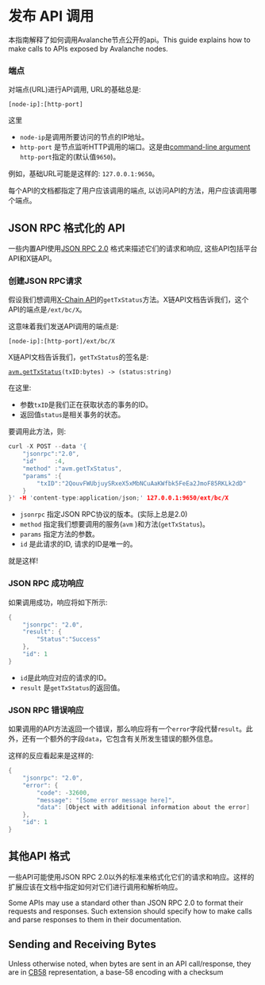 # 发布 API 调用

本指南解释了如何调用Avalanche节点公开的api。This guide explains how to make calls to APIs exposed by Avalanche nodes.

### 端点

对端点(URL)进行API调用, URL的基础总是:

`[node-ip]:[http-port]`

这里

* `node-ip`是调用所要访问的节点的IP地址。
* `http-port` 是节点监听HTTP调用的端口。这是由[command-line argument](../references/command-line-interface.md#http-server) `http-port`指定的\(默认值`9650`\)。

例如，基础URL可能是这样的: `127.0.0.1:9650`。    

每个API的文档都指定了用户应该调用的端点, 以访问API的方法，用户应该调用哪个端点。

## JSON RPC 格式化的 API

一些内置API使用[JSON RPC 2.0](https://www.jsonrpc.org/specification) 格式来描述它们的请求和响应, 这些API包括平台API和X链API。

### 创建JSON RPC请求

假设我们想调用[X-Chain API](exchange-chain-x-chain-api.md)的`getTxStatus`方法。X链API文档告诉我们，这个API的端点是`/ext/bc/X`。

这意味着我们发送API调用的端点是:

`[node-ip]:[http-port]/ext/bc/X`

X链API文档告诉我们，`getTxStatus`的签名是:

[`avm.getTxStatus`](exchange-chain-x-chain-api.md#avm-gettxstatus)`(txID:bytes) -> (status:string)`

在这里:

* 参数`txID`是我们正在获取状态的事务的ID。
* 返回值`status`是相关事务的状态。

要调用此方法，则:

```cpp
curl -X POST --data '{
    "jsonrpc":"2.0",
    "id"     :4,
    "method" :"avm.getTxStatus",
    "params" :{
        "txID":"2QouvFWUbjuySRxeX5xMbNCuAaKWfbk5FeEa2JmoF85RKLk2dD"
    }
}' -H 'content-type:application/json;' 127.0.0.1:9650/ext/bc/X
```

* `jsonrpc` 指定JSON RPC协议的版本。\(实际上总是2.0\)
* `method` 指定我们想要调用的服务\(`avm` \)和方法\(`getTxStatus`\)。
* `params` 指定方法的参数。
* `id` 是此请求的ID, 请求的ID是唯一的。

就是这样!

### JSON RPC 成功响应

如果调用成功，响应将如下所示:

```cpp
{
    "jsonrpc": "2.0",
    "result": {
        "Status":"Success"
    },
    "id": 1
}
```

* `id`是此响应对应的请求的ID。
* `result` 是`getTxStatus`的返回值。

### JSON RPC 错误响应

如果调用的API方法返回一个错误，那么响应将有一个`error`字段代替`result`。此外，还有一个额外的字段`data`，它包含有关所发生错误的额外信息。

这样的反应看起来是这样的:

```cpp
{
    "jsonrpc": "2.0",
    "error": {
        "code": -32600,
        "message": "[Some error message here]",
        "data": [Object with additional information about the error]
    },
    "id": 1
}
```

## 其他API 格式

一些API可能使用JSON RPC 2.0以外的标准来格式化它们的请求和响应。这样的扩展应该在文档中指定如何对它们进行调用和解析响应。

Some APIs may use a standard other than JSON RPC 2.0 to format their requests and responses. Such extension should specify how to make calls and parse responses to them in their documentation.

## Sending and Receiving Bytes

Unless otherwise noted, when bytes are sent in an API call/response, they are in [CB58](https://support.avalabs.org/en/articles/4587395-what-is-cb58) representation, a base-58 encoding with a checksum

<!--stackedit_data:
eyJoaXN0b3J5IjpbLTI4MDQ3NjI3MSwtMTQ1NzcyMDI0MSwxNT
A4MDgwMDQxLC01NzQ1ODkxODJdfQ==
-->